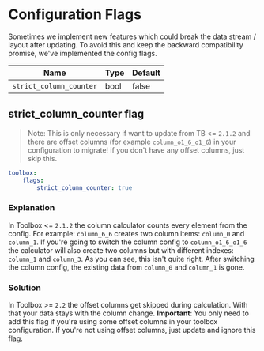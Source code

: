 # Configuration Flags

Sometimes we implement new features which could break the data stream / layout after updating. 
To avoid this and keep the backward compatibility promise, we've implemented the config flags.

| Name | Type | Default
|------|------|------------|
| `strict_column_counter` | bool | false |

## strict_column_counter flag

> Note: This is only necessary if want to update from TB <= `2.1.2` and there are offset columns (for example `column_o1_6_o1_6`) in your configuration to migrate!
> if you don't have any offset columns, just skip this.

```yaml
toolbox:
    flags:
        strict_column_counter: true
```

### Explanation
In Toolbox <= `2.1.2` the column calculator counts every element from the config. For example: `column_6_6` creates two column items: `column_0` and `column_1`.
If you're going to switch the column config to `column_o1_6_o1_6` the calculator will also create two columns but with different indexes: `column_1` and `column_3`.
As you can see, this isn't quite right. After switching the column config, the existing data from `column_0` and `column_1` is gone. 

### Solution
In Toolbox >= `2.2` the offset columns get skipped during calculation. With that your data stays with the column change. 
**Important**: You only need to add this flag if you're using some offset columns in your toolbox configuration. If you're not using offset columns, just update and ignore this flag.